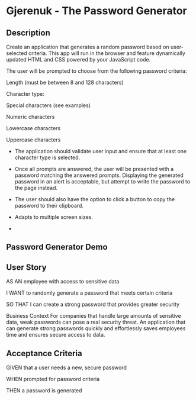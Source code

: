 # Gjerenuk - The Password Generator

## Description

Create an application that generates a random password based on user-selected criteria. This app will run in the browser and feature dynamically updated HTML and CSS powered by your JavaScript code.

The user will be prompted to choose from the following password criteria:

Length (must be between 8 and 128 characters)

Character type:

Special characters (see examples)

Numeric characters

Lowercase characters

Uppercase characters

- The application should validate user input and ensure that at least one character type is selected.

- Once all prompts are answered, the user will be presented with a password matching the answered prompts. Displaying the generated password in an alert is acceptable, but attempt to write the password to the page instead.

- The user should also have the option to click a button to copy the password to their clipboard.

- Adapts to multiple screen sizes.
- 

## Password Generator Demo



## User Story

AS AN employee with access to sensitive data

I WANT to randomly generate a password that meets certain criteria

SO THAT I can create a strong password that provides greater security

Business Context
For companies that handle large amounts of sensitive data, weak passwords can pose a real security threat. An application that can generate strong passwords quickly and effortlessly saves employees time and ensures secure access to data.

## Acceptance Criteria

GIVEN that a user needs a new, secure password

WHEN prompted for password criteria

THEN a password is generated
